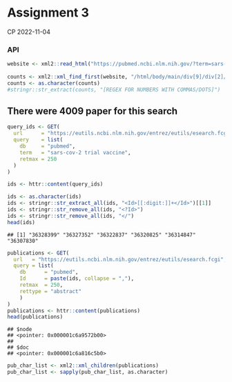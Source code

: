 Assignment 3
================
CP
2022-11-04

### API

``` r
website <- xml2::read_html("https://pubmed.ncbi.nlm.nih.gov/?term=sars-cov-2%20trial%20vaccine")
  
counts <- xml2::xml_find_first(website, "/html/body/main/div[9]/div[2]/div[2]/div[1]/div[1]")
counts <- as.character(counts)
#stringr::str_extract(counts, "[REGEX FOR NUMBERS WITH COMMAS/DOTS]")
```

## There were 4009 paper for this search

``` r
query_ids <- GET(
  url      = "https://eutils.ncbi.nlm.nih.gov/entrez/eutils/esearch.fcgi",
  query    = list(
    db     = "pubmed",
    term   = "sars-cov-2 trial vaccine",
    retmax = 250
  )
)
```

``` r
ids <- httr::content(query_ids)
```

``` r
ids <- as.character(ids)
ids <- stringr::str_extract_all(ids, "<Id>[[:digit:]]+</Id>")[[1]]
ids <- stringr::str_remove_all(ids, "<?Id>")
ids <- stringr::str_remove_all(ids, "</")
head(ids)
```

    ## [1] "36328399" "36327352" "36322837" "36320825" "36314847" "36307830"

``` r
publications <- GET(
  url   = "https://eutils.ncbi.nlm.nih.gov/entrez/eutils/esearch.fcgi",
  query = list(
    db      = "pubmed", 
    Id      = paste(ids, collapse = ","),
    retmax  = 250, 
    rettype = "abstract" 
    )
)
publications <- httr::content(publications)
head(publications)
```

    ## $node
    ## <pointer: 0x000001c6a9572b00>
    ## 
    ## $doc
    ## <pointer: 0x000001c6a816c5b0>

``` r
pub_char_list <- xml2::xml_children(publications)
pub_char_list <- sapply(pub_char_list, as.character)
```
